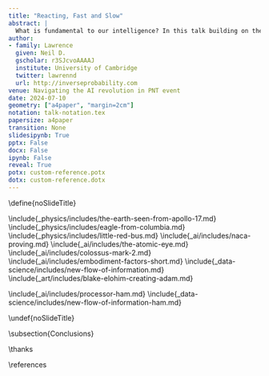 ```yaml
---
title: "Reacting, Fast and Slow"
abstract: |
  What is fundamental to our intelligence? In this talk building on the ideas in *The Atomic Human* I argue that the external world is key to our intelligence, and how that world is filtered before we perceive it. This leads to the Eisenhower illusion, where we feel ourselves in charge but we are in fact reliant on fast reacting systems.
author:
- family: Lawrence
  given: Neil D.
  gscholar: r3SJcvoAAAAJ
  institute: University of Cambridge
  twitter: lawrennd
  url: http://inverseprobability.com
venue: Navigating the AI revolution in PNT event
date: 2024-07-10
geometry: ["a4paper", "margin=2cm"]
notation: talk-notation.tex
papersize: a4paper
transition: None
slidesipynb: True
pptx: False
docx: False
ipynb: False
reveal: True
potx: custom-reference.potx 
dotx: custom-reference.dotx
---
```

\define{noSlideTitle}

\include{_physics/includes/the-earth-seen-from-apollo-17.md}
\include{_physics/includes/eagle-from-columbia.md}
\include{_physics/includes/little-red-bus.md}
\include{_ai/includes/naca-proving.md}
\include{_ai/includes/the-atomic-eye.md}
\include{_ai/includes/colossus-mark-2.md}
\include{_ai/includes/embodiment-factors-short.md}
\include{_data-science/includes/new-flow-of-information.md}
\include{_art/includes/blake-elohim-creating-adam.md}

\include{_ai/includes/processor-ham.md}
\include{_data-science/includes/new-flow-of-information-ham.md}
<!-- Braitenberg, Mackay, Chater -->
\undef{noSlideTitle}

\subsection{Conclusions}


\thanks

\references

